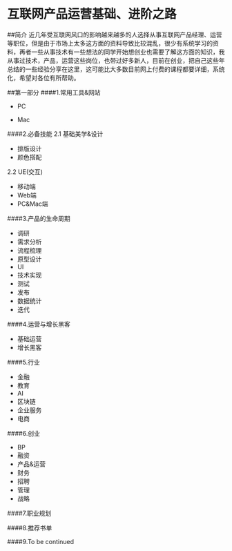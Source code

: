 # 互联网产品运营基础、进阶之路

##简介
近几年受互联网风口的影响越来越多的人选择从事互联网产品经理、运营等职位，但是由于市场上太多这方面的资料导致比较混乱，很少有系统学习的资料，再者一些从事技术有一些想法的同学开始想创业也需要了解这方面的知识，我从事过技术，产品，运营这些岗位，也带过好多新人，目前在创业，把自己这些年总结的一些经验分享在这里，这可能比大多数目前网上付费的课程都要详细，系统化，希望对各位有所帮助。
	
##第一部分
####1.常用工具&网站
* PC
	
* Mac

####2.必备技能 
2.1 基础美学&设计

* 排版设计
* 颜色搭配

2.2 UE(交互)

*  移动端
*  Web端
*  PC&Mac端

####3.产品的生命周期
*  调研
*  需求分析
*  流程梳理
*  原型设计
*  UI
*  技术实现
*  测试
*  发布
*  数据统计
*  迭代

####4.运营与增长黑客
*  基础运营
*  增长黑客

####5.行业
*  金融
*  教育
*  AI
*  区块链
*  企业服务
*  电商

####6.创业
*  BP
*  融资
*  产品&运营
*  财务
*  招聘
*  管理
*  战略

####7.职业规划

####8.推荐书单

####9.To be continued